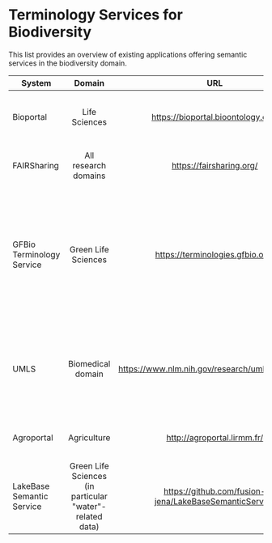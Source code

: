 # Terminology Services for Biodiversity

This list provides an overview of existing applications offering semantic services in the biodiversity domain. 

| System        | Domain        | URL           | Services  |
| ------------- |:-------------:|:-------------:| -----:|
| Bioportal | Life Sciences     | https://bioportal.bioontology.org/ |  Search for ontologies, Annotation Service, SPARQL API |
| FAIRSharing | All research domains | https://fairsharing.org/   | Search for ontologies, standards and projects   |
| GFBio Terminology Service | Green Life Sciences  | https://terminologies.gfbio.org/      | Search for ontologies (internal (OWL-based) and external (no semantic format)), REST API (for different semantic relations), SPARQL API, |
| UMLS | Biomedical domain | https://www.nlm.nih.gov/research/umls/index.html| download of biomedial terminologies and vocabulraies, REST API (for different semantic relations)|
| Agroportal| Agriculture | http://agroportal.lirmm.fr/ | Search for ontologies, Annotation Service |
| LakeBase Semantic Service | Green Life Sciences (in particular "water"-related data) | https://github.com/fusion-jena/LakeBaseSemanticService      | Annotation Service (own hosting required)   |
